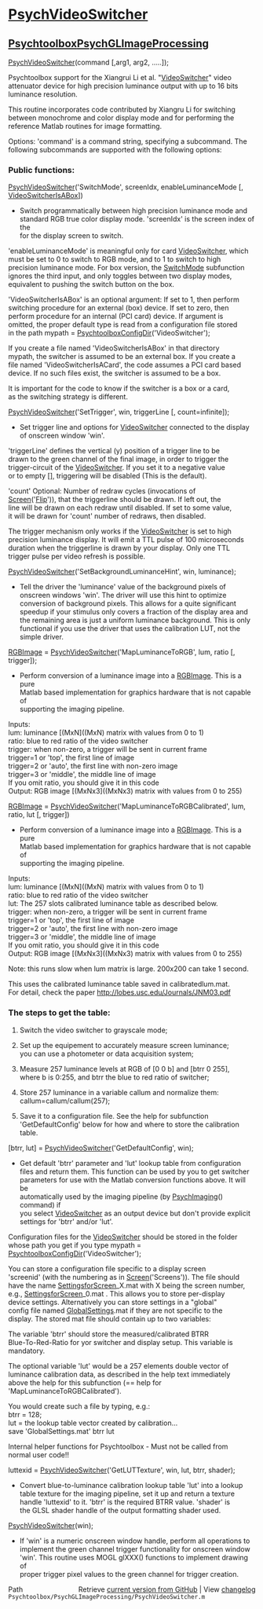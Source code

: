 # [PsychVideoSwitcher](PsychVideoSwitcher)
## [Psychtoolbox](Psychtoolbox)[PsychGLImageProcessing](PsychGLImageProcessing)

[PsychVideoSwitcher](PsychVideoSwitcher)(command [,arg1, arg2, .....]);  
  
Psychtoolbox support for the Xiangrui Li et al. "[VideoSwitcher](VideoSwitcher)" video  
attenuator device for high precision luminance output with up to 16 bits  
luminance resolution.  
  
This routine incorporates code contributed by Xiangru Li for switching  
between monochrome and color display mode and for performing the  
reference Matlab routines for image formatting.  
  
Options: 'command' is a command string, specifying a subcommand. The  
following subcommands are supported with the following options:  
  
### Public functions:  
  
  
[PsychVideoSwitcher](PsychVideoSwitcher)('SwitchMode', screenIdx, enableLuminanceMode [, [VideoSwitcherIsABox](VideoSwitcherIsABox)])  
- Switch programmatically between high precision luminance mode and  
standard RGB true color display mode. 'screenIdx' is the screen index of the  
for the display screen to switch.  
  
'enableLuminanceMode' is meaningful only for card [VideoSwitcher](VideoSwitcher), which  
must be set to 0 to switch to RGB mode, and to 1 to switch to high  
precision luminance mode. For box version, the [SwitchMode](SwitchMode) subfunction  
ignores the third input, and only toggles between two display modes,  
equivalent to pushing the switch button on the box.  
  
'VideoSwitcherIsABox' is an optional argument: If set to 1, then perform  
switching procedure for an external (box) device. If set to zero, then  
perform procedure for an internal (PCI card) device. If argument is  
omitted, the proper default type is read from a configuration file stored  
in the path mypath = [PsychtoolboxConfigDir](PsychtoolboxConfigDir)('VideoSwitcher');  
  
If you create a file named 'VideoSwitcherIsABox' in that directory  
mypath, the switcher is assumed to be an external box. If you create a  
file named 'VideoSwitcherIsACard', the code assumes a PCI card based  
device. If no such files exist, the switcher is assumed to be a box.  
  
It is important for the code to know if the switcher is a box or a card,  
as the switching strategy is different.  
  
  
[PsychVideoSwitcher](PsychVideoSwitcher)('SetTrigger', win, triggerLine [, count=infinite]);  
- Set trigger line and options for [VideoSwitcher](VideoSwitcher) connected to the display  
of onscreen window 'win'.  
  
'triggerLine' defines the vertical (y) position of a trigger line to be  
drawn to the green channel of the final image, in order to trigger the  
trigger-circuit of the [VideoSwitcher](VideoSwitcher). If you set it to a negative value  
or to empty [], triggering will be disabled (This is the default).  
  
'count' Optional: Number of redraw cycles (invocations of  
[Screen](Screen)('[Flip](Flip)')), that the triggerline should be drawn. If left out, the  
line will be drawn on each redraw until disabled. If set to some value,  
it will be drawn for 'count' number of redraws, then disabled.  
  
The trigger mechanism only works if the [VideoSwitcher](VideoSwitcher) is set to high  
precision luminance display. It will emit a TTL pulse of 100 microseconds  
duration when the triggerline is drawn by your display. Only one TTL  
trigger pulse per video refresh is possible.  
  
  
[PsychVideoSwitcher](PsychVideoSwitcher)('SetBackgroundLuminanceHint', win, luminance);  
- Tell the driver the 'luminance' value of the background pixels of  
onscreen windows 'win'. The driver will use this hint to optimize  
conversion of background pixels. This allows for a quite significant  
speedup if your stimulus only covers a fraction of the display area and  
the remaining area is just a uniform luminance background. This is only  
functional if you use the driver that uses the calibration LUT, not the  
simple driver.  
  
  
[RGBImage](RGBImage) = [PsychVideoSwitcher](PsychVideoSwitcher)('MapLuminanceToRGB', lum, ratio [, trigger]);  
- Perform conversion of a luminance image into a [RGBImage](RGBImage). This is a pure  
Matlab based implementation for graphics hardware that is not capable of  
supporting the imaging pipeline.  
  
 Inputs:  
    lum: luminance [(MxN]((MxN) matrix with values from 0 to 1)  
    ratio: blue to red ratio of the video switcher  
    trigger: when non-zero, a trigger will be sent in current frame  
        trigger=1 or 'top', the first line of image  
        trigger=2 or 'auto',  the first line with non-zero image  
        trigger=3 or 'middle', the middle line of image  
    If you omit ratio, you should give it in this code  
 Output: RGB image [(MxNx3]((MxNx3) matrix with values from 0 to 255)  
  
  
[RGBImage](RGBImage) = [PsychVideoSwitcher](PsychVideoSwitcher)('MapLuminanceToRGBCalibrated', lum, ratio, lut [, trigger])  
- Perform conversion of a luminance image into a [RGBImage](RGBImage). This is a pure  
Matlab based implementation for graphics hardware that is not capable of  
supporting the imaging pipeline.  
  
 Inputs:  
    lum: luminance [(MxN]((MxN) matrix with values from 0 to 1)  
    ratio: blue to red ratio of the video switcher  
    lut: The 257 slots calibrated luminance table as described below.  
    trigger: when non-zero, a trigger will be sent in current frame  
        trigger=1 or 'top', the first line of image  
        trigger=2 or 'auto',  the first line with non-zero image  
        trigger=3 or 'middle', the middle line of image  
    If you omit ratio, you should give it in this code  
 Output: RGB image [(MxNx3]((MxNx3) matrix with values from 0 to 255)  
  
Note: this runs slow when lum matrix is large. 200x200 can take 1 second.  
  
This uses the calibrated luminance table saved in calibratedlum.mat.  
For detail, check the paper http://lobes.usc.edu/Journals/JNM03.pdf  
  
### The steps to get the table:  
  
 1. Switch the video switcher to grayscale mode;  
  
 2. Set up the equipement to accurately measure screen luminance;  
    you can use a photometer or data acquisition system;  
  
 3. Measure 257 luminance levels at RGB of [0 0 b] and [btrr 0 255],  
    where b is 0:255, and btrr the blue to red ratio of switcher;   
  
 4. Store 257 luminance in a variable callum and normalize them:  
    callum=callum/callum(257);  
  
 5. Save it to a configuration file. See the help for subfunction  
    'GetDefaultConfig' below for how and where to store the calibration  
    table.  
  
  
[btrr, lut] = [PsychVideoSwitcher](PsychVideoSwitcher)('GetDefaultConfig', win);  
- Get default 'btrr' parameter and 'lut' lookup table from configuration  
files and return them. This function can be used by you to get switcher  
parameters for use with the Matlab conversion functions above. It will be  
automatically used by the imaging pipeline (by [PsychImaging](PsychImaging)() command) if  
you select [VideoSwitcher](VideoSwitcher) as an output device but don't provide explicit  
settings for 'btrr' and/or 'lut'.  
  
Configuration files for the [VideoSwitcher](VideoSwitcher) should be stored in the folder  
whose path you get if you type mypath = [PsychtoolboxConfigDir](PsychtoolboxConfigDir)('VideoSwitcher');  
  
You can store a configuration file specific to a display screen  
'screenid' (with the numbering as in [Screen](Screen)('Screens')). The file should  
have the name [SettingsforScreen](SettingsforScreen)\_X.mat with X being the screen number,  
e.g., [SettingsforScreen](SettingsforScreen)\_0.mat . This allows you to store per-display  
device settings. Alternatively you can store settings in a "global"  
config file named [GlobalSettings](GlobalSettings).mat if they are not specific to the  
display. The stored mat file should contain up to two variables:  
  
The variable 'btrr' should store the measured/calibrated BTRR  
Blue-To-Red-Ratio for yor switcher and display setup. This variable is  
mandatory.  
  
The optional variable 'lut' would be a 257 elements double vector of  
luminance calibration data, as described in the help text immediately  
above the help for this subfunction (== help for  
'MapLuminanceToRGBCalibrated').  
  
You would create such a file by typing, e.g.:  
btrr = 128;  
lut = the lookup table vector created by calibration...  
save 'GlobalSettings.mat' btrr lut  
  
  
  
  
Internal helper functions for Psychtoolbox - Must not be called from  
normal user code!!  
  
luttexid = [PsychVideoSwitcher](PsychVideoSwitcher)('GetLUTTexture', win, lut, btrr, shader);  
- Convert blue-to-luminance calibration lookup table 'lut' into a lookup  
table texture for the imaging pipeline, set it up and return a texture  
handle 'luttexid' to it. 'btrr' is the required BTRR value. 'shader' is  
the GLSL shader handle of the output formatting shader used.  
  
  
[PsychVideoSwitcher](PsychVideoSwitcher)(win);  
- If 'win' is a numeric onscreen window handle, perform all operations to  
implement the green channel trigger functionality for onscreen window  
'win'. This routine uses MOGL glXXX() functions to implement drawing of  
proper trigger pixel values to the green channel for trigger creation.  
  




<div class="code_header" style="text-align:right;">
  <span style="float:left;">Path&nbsp;&nbsp;</span> <span class="counter">Retrieve <a href=
  "https://raw.github.com/Psychtoolbox-3/Psychtoolbox-3/beta/Psychtoolbox/PsychGLImageProcessing/PsychVideoSwitcher.m">current version from GitHub</a> | View <a href=
  "https://github.com/Psychtoolbox-3/Psychtoolbox-3/commits/beta/Psychtoolbox/PsychGLImageProcessing/PsychVideoSwitcher.m">changelog</a></span>
</div>
<div class="code">
  <code>Psychtoolbox/PsychGLImageProcessing/PsychVideoSwitcher.m</code>
</div>

